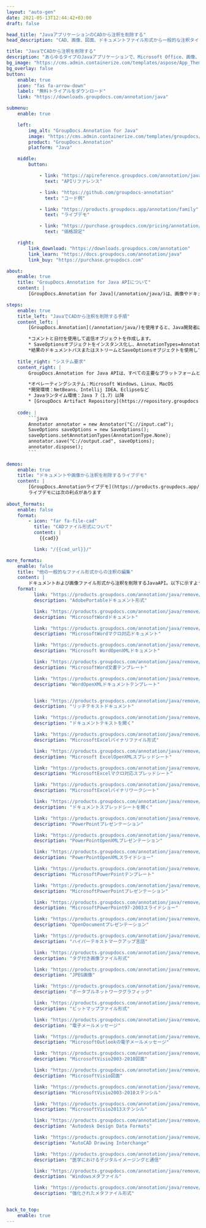 ```yaml
---
layout: "auto-gen"
date: 2021-05-13T12:44:42+03:00
draft: false

head_title: "JavaアプリケーションのCADから注釈を削除する"
head_description: "CAD、画像、図面、ドキュメントファイル形式から一般的な注釈タイプを削除するJavaannotation API."

title: "JavaでCADから注釈を削除する"
description: "あらゆるタイプのJavaアプリケーションで、Microsoft Office、画像、図面、HTML、およびその他のドキュメントファイル形式からすでに追加されている注釈を削除します."
bg_image: "https://cms.admin.containerize.com/templates/aspose/App_Themes/V3/images/bg/header1.png"
bg_overlay: false
button:
    enable: true
    icon: "fas fa-arrow-down"
    label: "無料トライアルをダウンロード"
    link: "https://downloads.groupdocs.com/annotation/java"

submenu:
    enable: true

    left:
        img_alt: "GroupDocs.Annotation for Java"
        image: "https://cms.admin.containerize.com/templates/groupdocs/images/product-logos/90x90-noborder/groupdocs-annotation-java.png"
        product: "GroupDocs.Annotation"
        platform: "Java"

    middle:
        button:

            - link: "https://apireference.groupdocs.com/annotation/java"
              text: "APIリファレンス"

            - link: "https://github.com/groupdocs-annotation"
              text: "コード例"

            - link: "https://products.groupdocs.app/annotation/family"
              text: "ライブデモ"

            - link: "https://purchase.groupdocs.com/pricing/annotation/java"
              text: "価格設定"

    right:
        link_download: "https://downloads.groupdocs.com/annotation"
        link_learn: "https://docs.groupdocs.com/annotation/java"
        link_buy: "https://purchase.groupdocs.com"

about:
    enable: true
    title: "GroupDocs.Annotation for Java APIについて"
    content: |
        [GroupDocs.Annotation for Java](/annotation/java/)は、画像やドキュメントファイル形式から注釈を表示、追加、更新、消去、抽出、またはエクスポートするためのネイティブJava注釈管理ライブラリです。ユーザーは、コメント、メモ、コメント、およびPDF、HTML、Word、Excel、Visioダイアグラム、プレゼンテーション、図面、画像、およびその他の多くのファイル形式のテキスト、グラフィックス、透かしなどのさまざまな注釈タイプを簡単に削除できます。注釈処理機能は、インポートされたドキュメントから注釈を正確に読み取ることができ、カスタマイズを実装した後、元のファイル形式または目的のファイル形式にエクスポートして戻すことができます。

steps:
    enable: true
    title_left: "JavaでCADから注釈を削除する手順"
    content_left: |
        [GroupDocs.Annotation](/annotation/java/)を使用すると、Java開発者は、いくつかの簡単な手順を実装することで、Javaベースのアプリケーション内のCADファイルから注釈の詳細を簡単に削除できます。

        *コメントと日付を使用して返信オブジェクトを作成します。
        * SaveOptionsオブジェクトをインスタンス化し、AnnotationTypes=AnnotationType.Noneを設定します。
        *結果のドキュメントパスまたはストリームとSaveOptionsオブジェクトを使用してsaveメソッドを呼び出します。
        
    title_right: "システム要求"
    content_right: |
        GroupDocs.Annotation for Java APIは、すべての主要なプラットフォームとオペレーティングシステムでサポートされています。以下のコードを実行する前に、システムに次の前提条件がインストールされていることを確認してください。

        *オペレーティングシステム：Microsoft Windows、Linux、MacOS
        *開発環境：NetBeans、Intellij IDEA、Eclipseなど
        * Javaランタイム環境：Java 7（1.7）以降
        * [GroupDocs Artifact Repository](https://repository.groupdocs.com/webapp/#/artifacts/browse/tree/General/repo/com/groupdocs/groupdocs-annotation)から最新バージョンのGroupDocs.AnnotationforJavaを入手してください。
        
    code: |
        ```java
        Annotator annotator = new Annotator("C://input.cad");
        SaveOptions saveOptions = new SaveOptions();
        saveOptions.setAnnotationTypes(AnnotationType.None);
        annotator.save("C://output.cad", saveOptions);
        annotator.dispose();
        ```
        
demos:
    enable: true
    title: "ドキュメントや画像から注釈を削除するライブデモ"
    content: |
        [GroupDocs.Annotationライブデモ](https://products.groupdocs.app/annotation/family)サイトにアクセスして、CADファイルから注釈を表示および削除してください。  
        ライブデモには次の利点があります
        
about_formats:
    enable: false
    format:
        - icon: "far fa-file-cad"
          title: "CADファイル形式について"
          content: |
            {{cad}}

          link: "/{{cad_url}}/"

more_formats:
    enable: false
    title: "他の一般的なファイル形式からの注釈の編集"
    content: |
        ドキュメントおよび画像ファイル形式から注釈を削除するJavaAPI。以下に示すように、一般的なファイル形式のいくつかから注釈プロパティを消去します。
    format: 
          link: "https://products.groupdocs.com/annotation/java/remove/pdf"
          description: "AdobePortableドキュメント形式"

          link: "https://products.groupdocs.com/annotation/java/remove/doc"
          description: "MicrosoftWordドキュメント"

          link: "https://products.groupdocs.com/annotation/java/remove/docm"
          description: "MicrosoftWordマクロ対応ドキュメント"

          link: "https://products.groupdocs.com/annotation/java/remove/docx"
          description: "Microsoft WordOpenXMLドキュメント"

          link: "https://products.groupdocs.com/annotation/java/remove/dot"
          description: "MicrosoftWord文書テンプレート"

          link: "https://products.groupdocs.com/annotation/java/remove/dotx"
          description: "WordOpenXMLドキュメントテンプレート"


          link: "https://products.groupdocs.com/annotation/java/remove/rtf"
          description: "リッチテキストドキュメント"

          link: "https://products.groupdocs.com/annotation/java/remove/odt"
          description: "ドキュメントテキストを開く"

          link: "https://products.groupdocs.com/annotation/java/remove/xls"
          description: "MicrosoftExcelバイナリファイル形式"

          link: "https://products.groupdocs.com/annotation/java/remove/xlsx"
          description: "Microsoft ExcelOpenXMLスプレッドシート"

          link: "https://products.groupdocs.com/annotation/java/remove/xlsm"
          description: "MicrosoftExcelマクロ対応スプレッドシート"

          link: "https://products.groupdocs.com/annotation/java/remove/xlsb"
          description: "MicrosoftExcelバイナリワークシート"

          link: "https://products.groupdocs.com/annotation/java/remove/ods"
          description: "ドキュメントスプレッドシートを開く"

          link: "https://products.groupdocs.com/annotation/java/remove/ppt"
          description: "PowerPointプレゼンテーション"

          link: "https://products.groupdocs.com/annotation/java/remove/pptx"
          description: "PowerPointOpenXMLプレゼンテーション"

          link: "https://products.groupdocs.com/annotation/java/remove/ppsx"
          description: "PowerPointOpenXMLスライドショー"

          link: "https://products.groupdocs.com/annotation/java/remove/potm"
          description: "MicrosoftPowerPointテンプレート"

          link: "https://products.groupdocs.com/annotation/java/remove/pptm"
          description: "MicrosoftPowerPointプレゼンテーション"

          link: "https://products.groupdocs.com/annotation/java/remove/pps"
          description: "MicrosoftPowerPoint97-2003スライドショー"

          link: "https://products.groupdocs.com/annotation/java/remove/odp"
          description: "OpenDocumentプレゼンテーション"

          link: "https://products.groupdocs.com/annotation/java/remove/html"
          description: "ハイパーテキストマークアップ言語"

          link: "https://products.groupdocs.com/annotation/java/remove/tiff"
          description: "タグ付き画像ファイル形式"

          link: "https://products.groupdocs.com/annotation/java/remove/jpeg"
          description: "JPEG画像"

          link: "https://products.groupdocs.com/annotation/java/remove/png"
          description: "ポータブルネットワークグラフィック"

          link: "https://products.groupdocs.com/annotation/java/remove/bmp"
          description: "ビットマップファイル形式"

          link: "https://products.groupdocs.com/annotation/java/remove/eml"
          description: "電子メールメッセージ"

          link: "https://products.groupdocs.com/annotation/java/remove/msg"
          description: "MicrosoftOutlookの電子メールメッセージ"

          link: "https://products.groupdocs.com/annotation/java/remove/vsd"
          description: "MicrosoftVisio2003-2010図面"

          link: "https://products.groupdocs.com/annotation/java/remove/vsdx"
          description: "MicrosoftVisio図面"

          link: "https://products.groupdocs.com/annotation/java/remove/vss"
          description: "MicrosoftVisio2003-2010ステンシル"

          link: "https://products.groupdocs.com/annotation/java/remove/vst"
          description: "MicrosoftVisio2013ステンシル"

          link: "https://products.groupdocs.com/annotation/java/remove/dwg"
          description: "Autodesk Design Data Formats"

          link: "https://products.groupdocs.com/annotation/java/remove/dxf"
          description: "AutoCAD Drawing Interchange"

          link: "https://products.groupdocs.com/annotation/java/remove/dcm"
          description: "医学におけるデジタルイメージングと通信"

          link: "https://products.groupdocs.com/annotation/java/remove/wmf"
          description: "Windowsメタファイル"

          link: "https://products.groupdocs.com/annotation/java/remove/emf"
          description: "強化されたメタファイル形式"


back_to_top:
    enable: true
---
```

